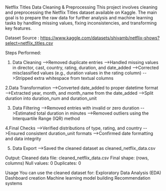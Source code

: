 Netflix Titles Data Cleaning & Preprocessing
This project involves cleaning and preprocessing the Netflix Titles dataset available on Kaggle. The main goal is to prepare the raw data for further analysis and machine learning tasks by handling missing values, fixing inconsistencies, and transforming key features.

Dataset Source : https://www.kaggle.com/datasets/shivamb/netflix-shows?select=netflix_titles.csv

Steps Performed:

1. Data Cleaning
-->Removed duplicate entries
-->Handled missing values in director, cast, country, rating, duration, and date_added
-->Corrected misclassified values (e.g., duration values in the rating column)
-->Stripped extra whitespace from textual columns

2.Data Transformation
-->Converted date_added to proper datetime format
-->Extracted year, month, and month_name from the date_added
-->Split duration into duration_num and duration_unit

3. Data Filtering
-->Removed entries with invalid or zero duration
-->Estimated total duration in minutes
-->Removed outliers using the Interquartile Range (IQR) method

4.Final Checks
-->Verified distributions of type, rating, and country
-->Ensured consistent duration_unit formats
-->Confirmed date formatting and data integrity

5. Data Export
-->Saved the cleaned dataset as cleaned_netflix_data.csv

Output:
Cleaned data file: cleaned_netflix_data.csv
Final shape: (rows, columns)
Null values: 0
Duplicates: 0

Usage
You can use the cleaned dataset for:
Exploratory Data Analysis (EDA)
Dashboard creation
Machine learning model building
Recommendation systems

